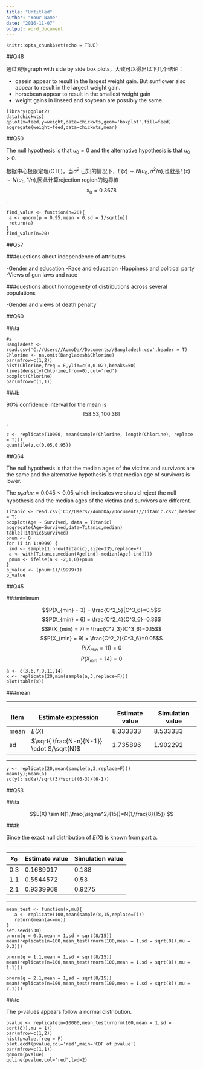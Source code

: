 ```yaml
---
title: "Untitled"
author: "Your Name"
date: "2016-11-07"
output: word_document
---
```


```{r setup, include=FALSE}
knitr::opts_chunk$set(echo = TRUE)
```


##Q48

通过观察graph with side by side box plots，大致可以得出以下几个结论：
- casein appear to result in the largest weight gain. But sunflower also appear to result in the largest weight gain.
- horsebean appear to result in the smallest weight gain
- weight gains in linseed and soybean  are possibly the same.


```{r}
library(ggplot2)
data(chickwts)
qplot(x=feed,y=weight,data=chickwts,geom='boxplot',fill=feed)
aggregate(weight~feed,data=chickwts,mean)
```


##Q50

The null hypothesis is that $u_0=0$  and the alternative hypothesis is that $u_0>0$.

根据中心极限定理(CTL)，当$\sigma^2$ 已知的情况下，$E(x) \sim N(u_0,\sigma^2 / n)$,也就是$E(x) \sim N(u_0,1/n)$,因此计算rejection region的边界值
$$x_0=0.3678$$.

```{r}
find_value <- function(n=20){
 a <- qnorm(p = 0.95,mean = 0,sd = 1/sqrt(n))
 return(a)
}
find_value(n=20)
```

##Q57

###questions about independence of attributes

-Gender and education
-Race and education
-Happiness and political party
-Views of gun laws and race

###questions about homogeneity of distributions across several populations

-Gender and views of death penalty

##Q60

###a

```{r}
#a
Bangladesh <- read.csv('C://Users//AomoDa//Documents//Bangladesh.csv',header = T)
Chlorine <- na.omit(Bangladesh$Chlorine)
par(mfrow=c(1,2))
hist(Chlorine,freq = F,ylim=c(0,0.02),breaks=50)
lines(density(Chlorine,from=0),col='red')
boxplot(Chlorine)
par(mfrow=c(1,1))
```


###b

90% confidence interval for the mean is $$[58.53,100.36]$$.

```{r}
z <- replicate(10000, mean(sample(Chlorine, length(Chlorine), replace = T)))
quantile(z,c(0.05,0.95))
```


##Q64

The null hypothesis is that the median ages of the victims and survivors  are the same and the alternative hypothesis is that median age of survivors is lower.

The $p_value=0.045<0.05$,which indicates we should reject the null hypothesis and the median ages of the victims and survivors are different.

```{r}
Titanic <- read.csv('C://Users//AomoDa//Documents//Titanic.csv',header = T)
boxplot(Age ~ Survived, data = Titanic)
aggregate(Age~Survived,data=Titanic,median)
table(Titanic$Survived)
pnum <- 0 
for (i in 1:9999) {
 ind <- sample(1:nrow(Titanic),size=135,replace=F)
 a <- with(Titanic,median(Age[ind]-median(Age[-ind])))
 pnum <- ifelse(a < -2,1,0)+pnum
}
p_value <- (pnum+1)/(9999+1)
p_value
```


##Q45

###minimum

$$P(X_{min} = 3) = \frac{C^2_5}{C^3_6}=0.5$$
$$P(X_{min} = 6) = \frac{C^2_4}{C^3_6}=0.3$$
$$P(X_{min} = 7) = \frac{C^2_3}{C^3_6}=0.15$$
$$P(X_{min} = 9) = \frac{C^2_2}{C^3_6}=0.05$$
$$P(X_{min} = 11) = 0$$
$$P(X_{min} = 14) = 0$$

```{r}
a <- c(3,6,7,9,11,14)
x <- replicate(20,min(sample(a,3,replace=F)))
plot(table(x))
```

###mean 

-----

Item|Estimate expression|Estimate value|Simulation value
----|-------------------|--------------|----------------
mean|$E(X)$|8.333333|8.533333
sd|$\sqrt{ \frac{N-n}{N-1}} \cdot S/\sqrt{N}$ |1.735896|1.902292

-----

```{r}
y <- replicate(20,mean(sample(a,3,replace=F)))
mean(y);mean(a)
sd(y); sd(a)/sqrt(3)*sqrt((6-3)/(6-1))
```

##Q53

###a

$$E(X) \sim N(1,\frac{\sigma^2}{15})=N(1,\frac{8}{15}) $$ 

###b

Since the exact null distribution of $E(X)$ is known from part a.

-----

$x_0$|Estimate value|Simulation value
-----|--------------|----------------
0.3|0.1689017|0.188
1.1|0.5544572|0.53
2.1|0.9339968|0.9275

-----

```{r}
mean_test <- function(x,mu){
   a <- replicate(100,mean(sample(x,15,replace=T)))
   return(mean(a<=mu))
}
set.seed(530)
pnorm(q = 0.3,mean = 1,sd = sqrt(8/15))
mean(replicate(n=100,mean_test(rnorm(100,mean = 1,sd = sqrt(8)),mu = 0.3)))

pnorm(q = 1.1,mean = 1,sd = sqrt(8/15))
mean(replicate(n=100,mean_test(rnorm(100,mean = 1,sd = sqrt(8)),mu = 1.1)))

pnorm(q = 2.1,mean = 1,sd = sqrt(8/15))
mean(replicate(n=100,mean_test(rnorm(100,mean = 1,sd = sqrt(8)),mu = 2.1)))
```

###c

The p-values appears follow a normal distribution.

```{r}
pvalue <- replicate(n=10000,mean_test(rnorm(100,mean = 1,sd = sqrt(8)),mu = 1))
par(mfrow=c(1,2))
hist(pvalue,freq = F)
plot.ecdf(pvalue,col='red',main='CDF of pvalue')
par(mfrow=c(1,1))
qqnorm(pvalue)
qqline(pvalue,col='red',lwd=2)
```


